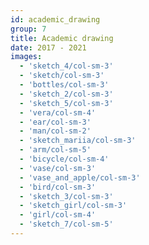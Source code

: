 ```yaml
---
id: academic_drawing
group: 7
title: Academic drawing
date: 2017 - 2021
images:
  - 'sketch_4/col-sm-3'
  - 'sketch/col-sm-3'
  - 'bottles/col-sm-3'
  - 'sketch_2/col-sm-3'
  - 'sketch_5/col-sm-3'
  - 'vera/col-sm-4'
  - 'ear/col-sm-3'
  - 'man/col-sm-2'
  - 'sketch_mariia/col-sm-3'
  - 'arm/col-sm-5'
  - 'bicycle/col-sm-4'
  - 'vase/col-sm-3'
  - 'vase_and_apple/col-sm-3'
  - 'bird/col-sm-3'
  - 'sketch_3/col-sm-3'
  - 'sketch_girl/col-sm-3'
  - 'girl/col-sm-4'
  - 'sketch_7/col-sm-5'
---
```

